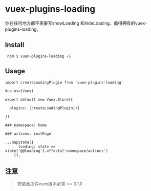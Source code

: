 # vuex-plugins-loading
你在任何地方都不需要写showLoading 和hideLoading。值得拥有的vuex-plugins-loading。
## Install
```
 npm i vuex-plugins-loading -S
```

## Usage
```
import createLoadingPlugin from 'vuex-plugins-loading'

Vue.use(Vuex)

export default new Vuex.Store({

  plugins: [createLoadingPlugin()]

})
```

```
### namespace: home

### actions: initPage

...mapState({
      loading: state => state['@@loading'].effects['namespace/actions']
    }),
```
## 注意
> 安装此插件vuex版本必需 >= 3.1.0